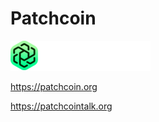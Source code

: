 # Patchcoin

![logo.png](src/qt/res/images/logo.png)

https://patchcoin.org

https://patchcointalk.org
